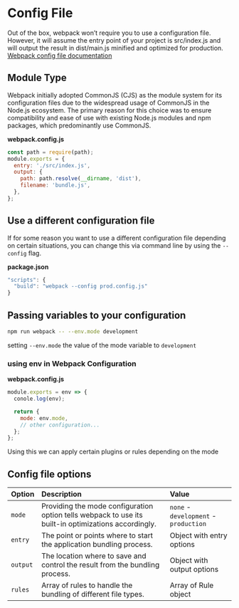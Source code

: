 # Config File

Out of the box, webpack won’t require you to use a configuration file. However, it will assume the entry point of your project is src/index.js and will output the result in dist/main.js minified and optimized for production.
[Webpack config file documentation](https://webpack.js.org/configuration/)

## Module Type

Webpack initially adopted CommonJS (CJS) as the module system for its configuration files due to the widespread usage of CommonJS in the Node.js ecosystem. The primary reason for this choice was to ensure compatibility and ease of use with existing Node.js modules and npm packages, which predominantly use CommonJS.

**webpack.config.js**

```javascript
const path = require(path);
module.exports = {
  entry: './src/index.js',
  output: {
    path: path.resolve(__dirname, 'dist'),
    filename: 'bundle.js',
  },
};
```

## Use a different configuration file

If for some reason you want to use a different configuration file depending on certain situations, you can change this via command line by using the `--config` flag.

**package.json**

```javascript
"scripts": {
  "build": "webpack --config prod.config.js"
}
```

## Passing variables to your configuration

```bash
npm run webpack -- --env.mode development
```

setting `--env.mode` the value of the mode variable to `development`

### using env in Webpack Configuration

**webpack.config.js**

```javascript
module.exports = env => {
  conole.log(env);

  return {
    mode: env.mode,
    // other configuration...
  };
};
```

Using this we can apply certain plugins or rules depending on the mode

## Config file options

| Option   | Description                                                                                          | Value                                 |
| :------- | :--------------------------------------------------------------------------------------------------- | :------------------------------------ |
| `mode`   | Providing the mode configuration option tells webpack to use its built-in optimizations accordingly. | `none` - `development` - `production` |
| `entry`  | The point or points where to start the application bundling process.                                 | Object with entry options             |
| `output` | The location where to save and control the result from the bundling process.                         | Object with output options            |
| `rules`  | Array of rules to handle the bundling of different file types.                                       | Array of Rule object                  |
